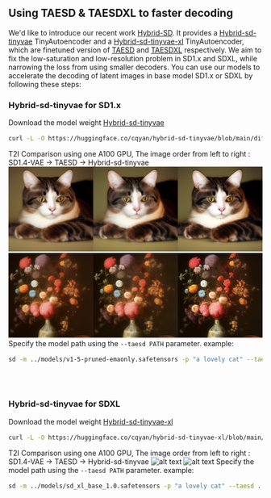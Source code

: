## Using TAESD & TAESDXL to faster decoding

We'd like to introduce our recent work [Hybrid-SD](https://github.com/bytedance/Hybrid-SD.git). It provides a [Hybrid-sd-tinyvae](https://huggingface.co/cqyan/hybrid-sd-tinyvae) TinyAutoencoder and a [Hybrid-sd-tinyvae-xl](https://huggingface.co/cqyan/hybrid-sd-tinyvae-xl) TinyAutoencoder, which are finetuned version of [TAESD](https://huggingface.co/madebyollin/taesd) and [TAESDXL](https://huggingface.co/madebyollin/taesdxl) respectively. We aim to fix the low-saturation and low-resolution problem in SD1.x and SDXL, while narrowing the loss from using smaller decoders. You can use our models to accelerate the decoding of latent images in base model SD1.x or SDXL by following these steps:


### Hybrid-sd-tinyvae for SD1.x
Download the model weight [Hybrid-sd-tinyvae](https://huggingface.co/cqyan/hybrid-sd-tinyvae) 
```bash
curl -L -O https://huggingface.co/cqyan/hybrid-sd-tinyvae/blob/main/diffusion_pytorch_model.safetensors
```
T2I Comparison using one A100 GPU, The image order from left to right : SD1.4-VAE -> TAESD -> Hybrid-sd-tinyvae
![alt text](image.png)
![alt text](image-1.png)
Specify the model path using the `--taesd PATH` parameter. example:
```bash
sd -m ../models/v1-5-pruned-emaonly.safetensors -p "a lovely cat" --taesd ../models/diffusion_pytorch_model.safetensors
```
<br />
<br />




### Hybrid-sd-tinyvae for SDXL
Download the model weight [Hybrid-sd-tinyvae-xl](https://huggingface.co/cqyan/hybrid-sd-tinyvae-xl) 
```bash
curl -L -O https://huggingface.co/cqyan/hybrid-sd-tinyvae-xl/blob/main/diffusion_pytorch_model.safetensors
```
T2I Comparison using one A100 GPU, The image order from left to right : SD1.4-VAE -> TAESD -> Hybrid-sd-tinyvae
![alt text](image-2.png)
![alt text](image-4.png)
Specify the model path using the `--taesd PATH` parameter. example:
```bash
sd -m ../models/sd_xl_base_1.0.safetensors -p "a lovely cat" --taesd ../models/diffusion_pytorch_model.safetensors
```
